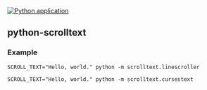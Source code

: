 [![Python application](https://github.com/jimdeekepler/python-scrolltext/actions/workflows/python-app.yml/badge.svg)](https://github.com/jimdeekepler/python-scrolltext/actions/workflows/python-app.yml)


## python-scrolltext

### Example

    SCROLL_TEXT="Hello, world." python -m scrolltext.linescroller

    SCROLL_TEXT="Hello, world." python -m scrolltext.cursestext
